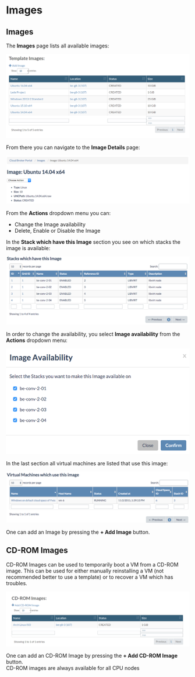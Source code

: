 # Images

## Images

The **Images** page lists all available images:

![\[\]](../../.gitbook/assets/images%20%281%29.png)

From there you can navigate to the **Image Details** page:

![\[\]](../../.gitbook/assets/imagedetails.png)

From the **Actions** dropdown menu you can:

* Change the Image availability
* Delete, Enable or Disable the Image

In the **Stack which have this Image** section you see on which stacks the image is available:

![\[\]](../../.gitbook/assets/stackswichhavethisimage.png)

In order to change the availability, you select **Image availability** from the **Actions** dropdown menu:

![\[\]](../../.gitbook/assets/imageavailability.png)

In the last section all virtual machines are listed that use this image:

![\[\]](../../.gitbook/assets/virtualmachineswichusethisimage.png)

One can add an Image by pressing the **+ Add Image** button.

## CD-ROM Images

CD-ROM Images can be used to temporarily boot a VM from a CD-ROM image. This can be used for either manually reinstalling a VM \(not recommended better to use a template\) or to recover a VM which has troubles.

![\[\]](../../.gitbook/assets/cdimages.png)

One can add an CD-ROM Image by pressing the **+ Add CD-ROM Image** button.  
CD-ROM images are always available for all CPU nodes

